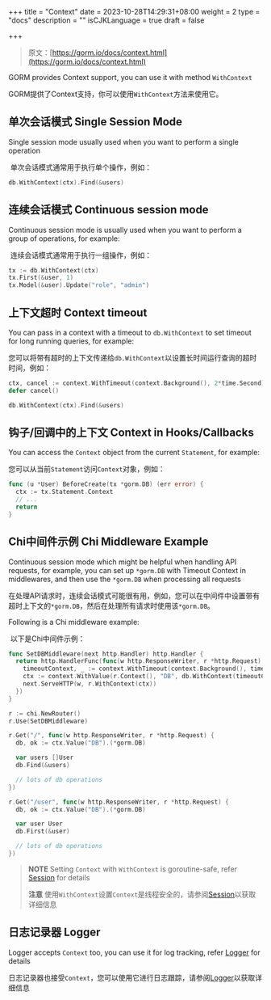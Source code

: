 +++
title = "Context"
date = 2023-10-28T14:29:31+08:00
weight = 2
type = "docs"
description = ""
isCJKLanguage = true
draft = false

+++

> 原文：[https://gorm.io/docs/context.html](https://gorm.io/docs/context.html)

GORM provides Context support, you can use it with method `WithContext`

​	GORM提供了Context支持，你可以使用`WithContext`方法来使用它。

## 单次会话模式 Single Session Mode

Single session mode usually used when you want to perform a single operation

​	单次会话模式通常用于执行单个操作，例如：

``` go
db.WithContext(ctx).Find(&users)
```

## 连续会话模式 Continuous session mode

Continuous session mode is usually used when you want to perform a group of operations, for example:

​	连续会话模式通常用于执行一组操作，例如：

``` go
tx := db.WithContext(ctx)
tx.First(&user, 1)
tx.Model(&user).Update("role", "admin")
```

## 上下文超时 Context timeout

You can pass in a context with a timeout to `db.WithContext` to set timeout for long running queries, for example:

​	您可以将带有超时的上下文传递给`db.WithContext`以设置长时间运行查询的超时时间，例如：

``` go
ctx, cancel := context.WithTimeout(context.Background(), 2*time.Second)
defer cancel()

db.WithContext(ctx).Find(&users)
```

## 钩子/回调中的上下文 Context in Hooks/Callbacks

You can access the `Context` object from the current `Statement`, for example:

​	您可以从当前`Statement`访问`Context`对象，例如：

``` go
func (u *User) BeforeCreate(tx *gorm.DB) (err error) {
  ctx := tx.Statement.Context
  // ...
  return
}
```

## Chi中间件示例 Chi Middleware Example

Continuous session mode which might be helpful when handling API requests, for example, you can set up `*gorm.DB` with Timeout Context in middlewares, and then use the `*gorm.DB` when processing all requests

​	在处理API请求时，连续会话模式可能很有用，例如，您可以在中间件中设置带有超时上下文的`*gorm.DB`，然后在处理所有请求时使用该`*gorm.DB`。

Following is a Chi middleware example:

​	以下是Chi中间件示例：

``` go
func SetDBMiddleware(next http.Handler) http.Handler {
  return http.HandlerFunc(func(w http.ResponseWriter, r *http.Request) {
    timeoutContext, _ := context.WithTimeout(context.Background(), time.Second)
    ctx := context.WithValue(r.Context(), "DB", db.WithContext(timeoutContext))
    next.ServeHTTP(w, r.WithContext(ctx))
  })
}

r := chi.NewRouter()
r.Use(SetDBMiddleware)

r.Get("/", func(w http.ResponseWriter, r *http.Request) {
  db, ok := ctx.Value("DB").(*gorm.DB)

  var users []User
  db.Find(&users)

  // lots of db operations
})

r.Get("/user", func(w http.ResponseWriter, r *http.Request) {
  db, ok := ctx.Value("DB").(*gorm.DB)

  var user User
  db.First(&user)

  // lots of db operations
})
```

> **NOTE** Setting `Context` with `WithContext` is goroutine-safe, refer [Session](https://gorm.io/docs/session.html) for details
>
> **注意** 使用`WithContext`设置`Context`是线程安全的，请参阅[Session](../session)以获取详细信息

## 日志记录器 Logger

Logger accepts `Context` too, you can use it for log tracking, refer [Logger](https://gorm.io/docs/logger.html) for details

​	日志记录器也接受`Context`，您可以使用它进行日志跟踪，请参阅[Logger](../logger)以获取详细信息